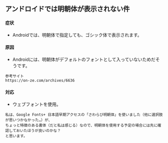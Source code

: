 ## アンドロイドでは明朝体が表示されない件

#### 症状
 * Androidでは、明朝体で指定しても、ゴシック体で表示されます。

#### 原因
 * Androidには、明朝体がデフォルトのフォントとして入っていないためだそうです。
 ```
 参考サイト
 https://on-ze.com/archives/6636
 ```

#### 対応
 * ウェブフォントを使用。
 ```
 私は、Google Fonts+ 日本語早期アクセスの「さわらび明朝体」を使いました（他に選択肢が思いつかなかった…）が、
 ちょっと特徴のある書体（だと私は感じる）なので、明朝体を使用する予定の場合には先に確認しておいたほうが良いのかな？
 と思います。
```
